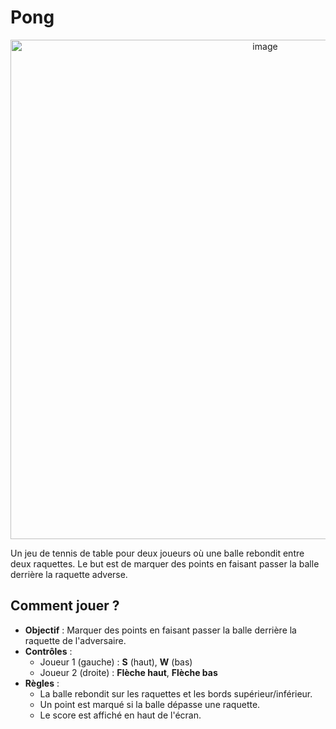 # Pong
<div align="center">
  <img width="799" alt="image" src="https://github.com/user-attachments/assets/4502a26e-0627-483b-8e78-9875deda7c20" />
</div>

Un jeu de tennis de table pour deux joueurs où une balle rebondit entre deux raquettes. Le but est de marquer des points en faisant passer la balle derrière la raquette adverse.

## Comment jouer ?
* **Objectif** : Marquer des points en faisant passer la balle derrière la raquette de l'adversaire.
* **Contrôles** :
  * Joueur 1 (gauche) : **S** (haut), **W** (bas)
  * Joueur 2 (droite) : **Flèche haut**, **Flèche bas**
* **Règles** :
  * La balle rebondit sur les raquettes et les bords supérieur/inférieur.
  * Un point est marqué si la balle dépasse une raquette.
  * Le score est affiché en haut de l'écran.
